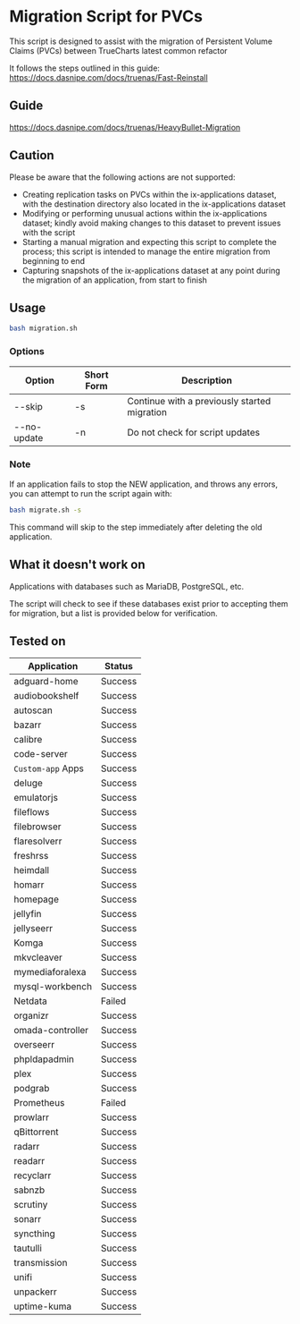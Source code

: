 # Migration Script for PVCs

This script is designed to assist with the migration of Persistent Volume Claims (PVCs) between TrueCharts latest common refactor

It follows the steps outlined in this guide: https://docs.dasnipe.com/docs/truenas/Fast-Reinstall

## Guide
https://docs.dasnipe.com/docs/truenas/HeavyBullet-Migration

## Caution
Please be aware that the following actions are not supported:
- Creating replication tasks on PVCs within the ix-applications dataset, with the destination directory also located in the ix-applications dataset
- Modifying or performing unusual actions within the ix-applications dataset; kindly avoid making changes to this dataset to prevent issues with the script
- Starting a manual migration and expecting this script to complete the process; this script is intended to manage the entire migration from beginning to end
- Capturing snapshots of the ix-applications dataset at any point during the migration of an application, from start to finish


## Usage

```bash
bash migration.sh
```

### Options

| Option        | Short Form | Description                                                  |
|---------------|------------|--------------------------------------------------------------|
| --skip        | -s         | Continue with a previously started migration                 |
| --no-update   | -n         | Do not check for script updates                              |


### Note

If an application fails to stop the NEW application, and throws any errors, you can attempt to run the script again with:

```bash
bash migrate.sh -s
```

This command will skip to the step immediately after deleting the old application.

## What it doesn't work on

Applications with databases such as MariaDB, PostgreSQL, etc.

The script will check to see if these databases exist prior to accepting them for migration, but a list is provided below for verification.

## Tested on

| Application        | Status  |
|--------------------|---------|
| adguard-home       | Success |
| audiobookshelf     | Success |
| autoscan           | Success |
| bazarr             | Success |
| calibre            | Success |
| code-server        | Success |
| `Custom-app` Apps  | Success |
| deluge             | Success |
| emulatorjs         | Success |
| fileflows          | Success |
| filebrowser        | Success |
| flaresolverr       | Success |
| freshrss           | Success |
| heimdall           | Success |
| homarr             | Success |
| homepage           | Success |
| jellyfin           | Success |
| jellyseerr         | Success |
| Komga              | Success |
| mkvcleaver         | Success |
| mymediaforalexa    | Success |
| mysql-workbench    | Success |
| Netdata            | Failed  |
| organizr           | Success |
| omada-controller   | Success |
| overseerr          | Success |
| phpldapadmin       | Success |
| plex               | Success |
| podgrab            | Success |
| Prometheus         | Failed  |
| prowlarr           | Success |
| qBittorrent        | Success |
| radarr             | Success |
| readarr            | Success |
| recyclarr          | Success |
| sabnzb             | Success |
| scrutiny           | Success |
| sonarr             | Success |
| syncthing          | Success |
| tautulli           | Success |
| transmission       | Success |
| unifi              | Success |
| unpackerr          | Success |
| uptime-kuma        | Success |


